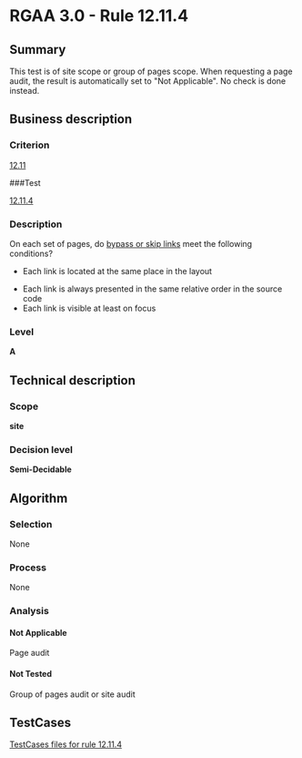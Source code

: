 # RGAA 3.0 -  Rule 12.11.4

## Summary

This test is of site scope or group of pages scope. When requesting a page audit, the result is automatically set to "Not Applicable". No check is done instead.

## Business description

### Criterion

[12.11](http://asqatasun.github.io/RGAA--3.0--EN/RGAA3.0_Criteria_English_version_v1.html#crit-12-11)

###Test

[12.11.4](http://asqatasun.github.io/RGAA--3.0--EN/RGAA3.0_Criteria_English_version_v1.html#test-12-11-4)

### Description
On each set of pages,
    do <a href="http://asqatasun.github.io/RGAA--3.0--EN/RGAA3.0_Glossary_English_version_v1.html#mLienEvitement">bypass
  or skip links</a> meet the following
    conditions?
    <ul><li> Each link is located at the same place in the
   layout</li>
  <li> Each link is always presented in the same
   relative order in the source code</li>
  <li>Each link is visible at least on focus</li>
    </ul> 


### Level

**A**

## Technical description

### Scope

**site**

### Decision level

**Semi-Decidable**

## Algorithm

### Selection

None

### Process

None

### Analysis

#### Not Applicable

Page audit 

#### Not Tested

Group of pages audit or site audit



##  TestCases 

[TestCases files for rule 12.11.4](https://gitlab.com/asqatasun/Asqatasun/-/tree/master/rules/rules-rgaa3.0/src/test/resources/testcases/rgaa30/Rgaa30Rule121104/) 


